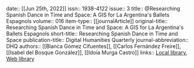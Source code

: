 date:: [[Jun 25th, 2022]]
issn:: 1938-4122
issue:: 3
title:: @Researching Spanish Dance in Time and Space: A GIS for La Argentina's Ballets Espagnols
volume:: 016
item-type:: [[journalArticle]]
original-title:: Researching Spanish Dance in Time and Space: A GIS for La Argentina's Ballets Espagnols
short-title:: Researching Spanish Dance in Time and Space
publication-title:: Digital Humanities Quarterly
journal-abbreviation:: DHQ
authors:: [[Blanca Gómez Cifuentes]], [[Carlos Fernández Freire]], [[Isabel del Bosque González]], [[Idoia Murga Castro]]
links:: [Local library](zotero://select/groups/2386895/items/2QH9YH4T), [Web library](https://www.zotero.org/groups/2386895/items/2QH9YH4T)

